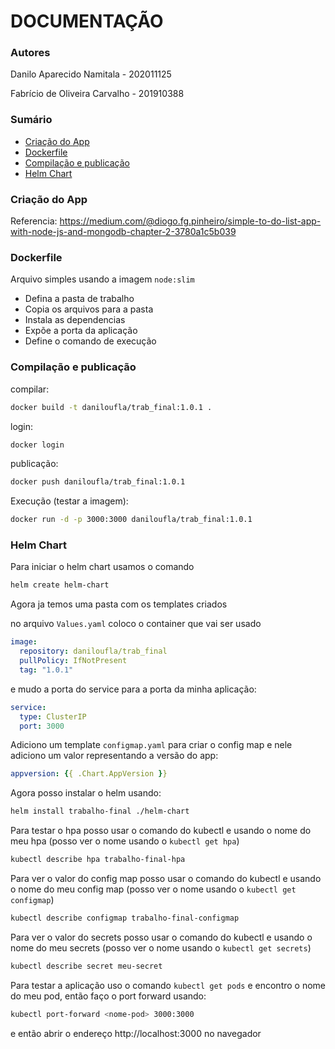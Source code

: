 # DOCUMENTAÇÃO

### Autores

Danilo Aparecido Namitala - 202011125

Fabrício de Oliveira Carvalho - 201910388

### Sumário

* [Criação do App](#Criação-do-App)
* [Dockerfile](#Dockerfile)
* [Compilação e publicação](#Compilação-e-publicação)
* [Helm Chart](#Helm-Chart)

### Criação do App

Referencia: https://medium.com/@diogo.fg.pinheiro/simple-to-do-list-app-with-node-js-and-mongodb-chapter-2-3780a1c5b039

### Dockerfile

Arquivo simples usando a imagem `node:slim` 

- Defina a pasta de trabalho
- Copia os arquivos para a pasta
- Instala as dependencias
- Expõe a porta da aplicação
- Define o comando de execução

### Compilação e publicação

compilar:
```bash
docker build -t daniloufla/trab_final:1.0.1 .
```

login: 
```bash 
docker login
```

publicação:
```bash
docker push daniloufla/trab_final:1.0.1
```
Execução (testar a imagem):
```bash
docker run -d -p 3000:3000 daniloufla/trab_final:1.0.1
```

### Helm Chart

Para iniciar o helm chart usamos o comando
```bash
helm create helm-chart
```
Agora ja temos uma pasta com os templates criados

no arquivo `Values.yaml` coloco o container que vai ser usado
```yaml
image:
  repository: daniloufla/trab_final
  pullPolicy: IfNotPresent
  tag: "1.0.1"
```

e mudo a porta do service para a porta da minha aplicação:
```yaml
service:
  type: ClusterIP
  port: 3000
```
Adiciono um template `configmap.yaml` para criar o config map e nele adiciono um valor representando a versão do app:
```yaml
appversion: {{ .Chart.AppVersion }}
```

Agora posso instalar o helm usando:
```bash
helm install trabalho-final ./helm-chart
```
Para testar o hpa posso usar o comando do kubectl e usando o nome do meu hpa (posso ver o nome usando o `kubectl get hpa`)
```bash
kubectl describe hpa trabalho-final-hpa
```

Para ver o valor do config map posso usar o comando do kubectl e usando o nome do meu config map (posso ver o nome usando o `kubectl get configmap`)
```bash
kubectl describe configmap trabalho-final-configmap
```

Para ver o valor do secrets posso usar o comando do kubectl e usando o nome do meu secrets (posso ver o nome usando o `kubectl get secrets`)
```bash
kubectl describe secret meu-secret
```

Para testar a aplicação uso o comando `kubectl get pods` e encontro o nome do meu pod, então faço o port forward usando:
```bash
kubectl port-forward <nome-pod> 3000:3000
```

e então abrir o endereço http://localhost:3000 no navegador
